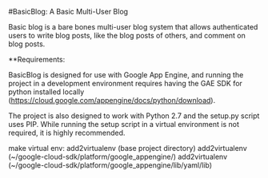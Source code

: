 #BasicBlog: A Basic Multi-User Blog

Basic blog is a bare bones multi-user blog system that allows authenticated users to
write blog posts, like the blog posts of others, and comment on blog posts.

**Requirements:

BasicBlog is designed for use with Google App Engine, and running the project in a
development environment requires having the GAE SDK for python installed locally
(https://cloud.google.com/appengine/docs/python/download).

The project is also designed to work with Python 2.7 and the setup.py script uses
PIP. While running the setup script in a virtual environment is not required, it is
highly recommended.





make virtual env:
add2virtualenv (base project directory)
add2virtualenv (~/google-cloud-sdk/platform/google_appengine/)
add2virtualenv (~/google-cloud-sdk/platform/google_appengine/lib/yaml/lib)

